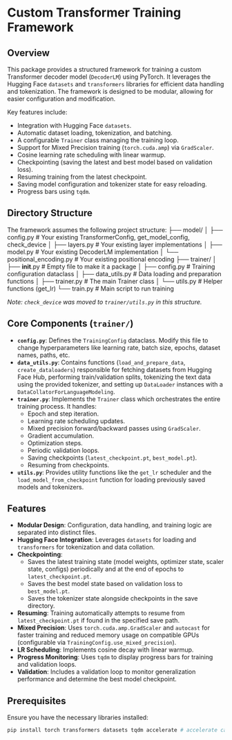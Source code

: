# Custom Transformer Training Framework

## Overview

This package provides a structured framework for training a custom Transformer decoder model (`DecoderLM`) using PyTorch. It leverages the Hugging Face `datasets` and `transformers` libraries for efficient data handling and tokenization. The framework is designed to be modular, allowing for easier configuration and modification.

Key features include:
* Integration with Hugging Face `datasets`.
* Automatic dataset loading, tokenization, and batching.
* A configurable `Trainer` class managing the training loop.
* Support for Mixed Precision training (`torch.cuda.amp`) via `GradScaler`.
* Cosine learning rate scheduling with linear warmup.
* Checkpointing (saving the latest and best model based on validation loss).
* Resuming training from the latest checkpoint.
* Saving model configuration and tokenizer state for easy reloading.
* Progress bars using `tqdm`.

## Directory Structure

The framework assumes the following project structure:
├── model/
│   ├── config.py       # Your existing TransformerConfig, get_model_config, check_device
│   ├── layers.py       # Your existing layer implementations
│   ├── model.py        # Your existing DecoderLM implementation
│   └── positional_encoding.py # Your existing positional encoding
├── trainer/
│   ├── __init__.py     # Empty file to make it a package
│   ├── config.py       # Training configuration dataclass
│   ├── data_utils.py   # Data loading and preparation functions
│   ├── trainer.py      # The main Trainer class
│   └── utils.py        # Helper functions (get_lr)
└── train.py            # Main script to run training


*Note: `check_device` was moved to `trainer/utils.py` in this structure.*

## Core Components (`trainer/`)

* **`config.py`**: Defines the `TrainingConfig` dataclass. Modify this file to change hyperparameters like learning rate, batch size, epochs, dataset names, paths, etc.
* **`data_utils.py`**: Contains functions (`load_and_prepare_data`, `create_dataloaders`) responsible for fetching datasets from Hugging Face Hub, performing train/validation splits, tokenizing the text data using the provided tokenizer, and setting up `DataLoader` instances with a `DataCollatorForLanguageModeling`.
* **`trainer.py`**: Implements the `Trainer` class which orchestrates the entire training process. It handles:
    * Epoch and step iteration.
    * Learning rate scheduling updates.
    * Mixed precision forward/backward passes using `GradScaler`.
    * Gradient accumulation.
    * Optimization steps.
    * Periodic validation loops.
    * Saving checkpoints (`latest_checkpoint.pt`, `best_model.pt`).
    * Resuming from checkpoints.
* **`utils.py`**: Provides utility functions like the `get_lr` scheduler and the `load_model_from_checkpoint` function for loading previously saved models and tokenizers.

## Features

* **Modular Design**: Configuration, data handling, and training logic are separated into distinct files.
* **Hugging Face Integration**: Leverages `datasets` for loading and `transformers` for tokenization and data collation.
* **Checkpointing**:
    * Saves the latest training state (model weights, optimizer state, scaler state, configs) periodically and at the end of epochs to `latest_checkpoint.pt`.
    * Saves the best model state based on validation loss to `best_model.pt`.
    * Saves the tokenizer state alongside checkpoints in the save directory.
* **Resuming**: Training automatically attempts to resume from `latest_checkpoint.pt` if found in the specified save path.
* **Mixed Precision**: Uses `torch.cuda.amp.GradScaler` and `autocast` for faster training and reduced memory usage on compatible GPUs (configurable via `TrainingConfig.use_mixed_precision`).
* **LR Scheduling**: Implements cosine decay with linear warmup.
* **Progress Monitoring**: Uses `tqdm` to display progress bars for training and validation loops.
* **Validation**: Includes a validation loop to monitor generalization performance and determine the best model checkpoint.

## Prerequisites

Ensure you have the necessary libraries installed:

```bash
pip install torch transformers datasets tqdm accelerate # accelerate can sometimes help backend operations